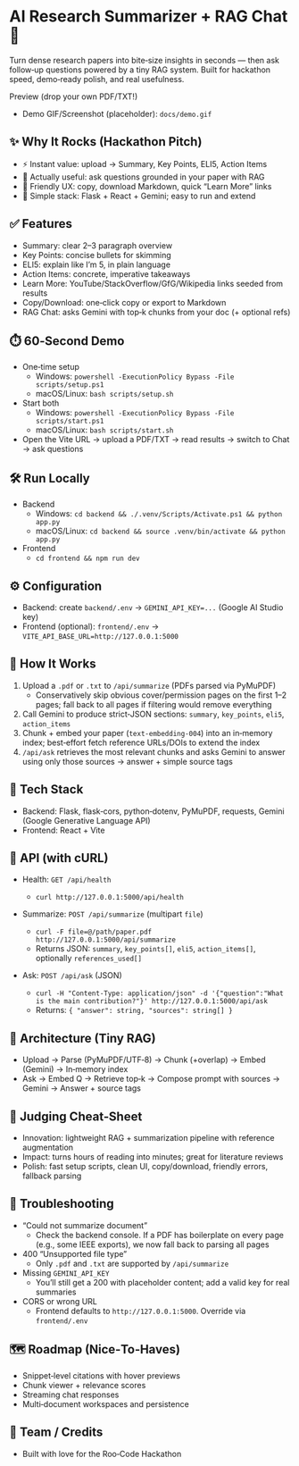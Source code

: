 # AI Research Summarizer + RAG Chat 🚀

Turn dense research papers into bite‑size insights in seconds — then ask follow‑up questions powered by a tiny RAG system. Built for hackathon speed, demo‑ready polish, and real usefulness.

Preview (drop your own PDF/TXT!)

- Demo GIF/Screenshot (placeholder): `docs/demo.gif`

## ✨ Why It Rocks (Hackathon Pitch)

- ⚡ Instant value: upload → Summary, Key Points, ELI5, Action Items
- 🧠 Actually useful: ask questions grounded in your paper with RAG
- 🧭 Friendly UX: copy, download Markdown, quick “Learn More” links
- 🔧 Simple stack: Flask + React + Gemini; easy to run and extend

## ✅ Features

- Summary: clear 2–3 paragraph overview
- Key Points: concise bullets for skimming
- ELI5: explain like I’m 5, in plain language
- Action Items: concrete, imperative takeaways
- Learn More: YouTube/StackOverflow/GfG/Wikipedia links seeded from results
- Copy/Download: one‑click copy or export to Markdown
- RAG Chat: asks Gemini with top‑k chunks from your doc (+ optional refs)

## ⏱️ 60‑Second Demo

- One‑time setup
  - Windows: `powershell -ExecutionPolicy Bypass -File scripts/setup.ps1`
  - macOS/Linux: `bash scripts/setup.sh`
- Start both
  - Windows: `powershell -ExecutionPolicy Bypass -File scripts/start.ps1`
  - macOS/Linux: `bash scripts/start.sh`
- Open the Vite URL → upload a PDF/TXT → read results → switch to Chat → ask questions

## 🛠️ Run Locally

- Backend
  - Windows: `cd backend && ./.venv/Scripts/Activate.ps1 && python app.py`
  - macOS/Linux: `cd backend && source .venv/bin/activate && python app.py`
- Frontend
  - `cd frontend && npm run dev`

## ⚙️ Configuration

- Backend: create `backend/.env` → `GEMINI_API_KEY=...` (Google AI Studio key)
- Frontend (optional): `frontend/.env` → `VITE_API_BASE_URL=http://127.0.0.1:5000`

## 🧩 How It Works

1) Upload a `.pdf` or `.txt` to `/api/summarize` (PDFs parsed via PyMuPDF)
   - Conservatively skip obvious cover/permission pages on the first 1–2 pages; fall back to all pages if filtering would remove everything
2) Call Gemini to produce strict‑JSON sections: `summary`, `key_points`, `eli5`, `action_items`
3) Chunk + embed your paper (`text-embedding-004`) into an in‑memory index; best‑effort fetch reference URLs/DOIs to extend the index
4) `/api/ask` retrieves the most relevant chunks and asks Gemini to answer using only those sources → answer + simple source tags

## 🧱 Tech Stack

- Backend: Flask, flask‑cors, python‑dotenv, PyMuPDF, requests, Gemini (Google Generative Language API)
- Frontend: React + Vite

## 🔌 API (with cURL)

- Health: `GET /api/health`
  - `curl http://127.0.0.1:5000/api/health`

- Summarize: `POST /api/summarize` (multipart `file`)
  - `curl -F file=@/path/paper.pdf http://127.0.0.1:5000/api/summarize`
  - Returns JSON: `summary`, `key_points[]`, `eli5`, `action_items[]`, optionally `references_used[]`

- Ask: `POST /api/ask` (JSON)
  - `curl -H "Content-Type: application/json" -d '{"question":"What is the main contribution?"}' http://127.0.0.1:5000/api/ask`
  - Returns: `{ "answer": string, "sources": string[] }`

## 🧠 Architecture (Tiny RAG)

- Upload → Parse (PyMuPDF/UTF‑8) → Chunk (+overlap) → Embed (Gemini) → In‑memory index
- Ask → Embed Q → Retrieve top‑k → Compose prompt with sources → Gemini → Answer + source tags

## 🧪 Judging Cheat‑Sheet

- Innovation: lightweight RAG + summarization pipeline with reference augmentation
- Impact: turns hours of reading into minutes; great for literature reviews
- Polish: fast setup scripts, clean UI, copy/download, friendly errors, fallback parsing

## 🛟 Troubleshooting

- “Could not summarize document”
  - Check the backend console. If a PDF has boilerplate on every page (e.g., some IEEE exports), we now fall back to parsing all pages
- 400 “Unsupported file type”
  - Only `.pdf` and `.txt` are supported by `/api/summarize`
- Missing `GEMINI_API_KEY`
  - You’ll still get a 200 with placeholder content; add a valid key for real summaries
- CORS or wrong URL
  - Frontend defaults to `http://127.0.0.1:5000`. Override via `frontend/.env`

## 🗺️ Roadmap (Nice‑To‑Haves)

- Snippet‑level citations with hover previews
- Chunk viewer + relevance scores
- Streaming chat responses
- Multi‑document workspaces and persistence

## 💙 Team / Credits

- Built with love for the Roo‑Code Hackathon


